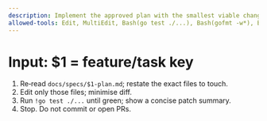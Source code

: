```yaml
---
description: Implement the approved plan with the smallest viable change
allowed-tools: Edit, MultiEdit, Bash(go test ./...), Bash(gofmt -w*), Bash(go vet*)
---
```

# Input: $1 = feature/task key

1) Re‑read `docs/specs/$1-plan.md`; restate the exact files to touch.
2) Edit only those files; minimise diff.
3) Run `!go test ./...` until green; show a concise patch summary.
4) Stop. Do not commit or open PRs.

